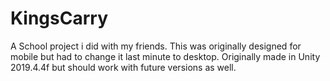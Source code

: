# KingsCarry
A School project i did with my friends.
This was originally designed for mobile but had to change it last minute to desktop.
Originally made in Unity 2019.4.4f but should work with future versions as well.
